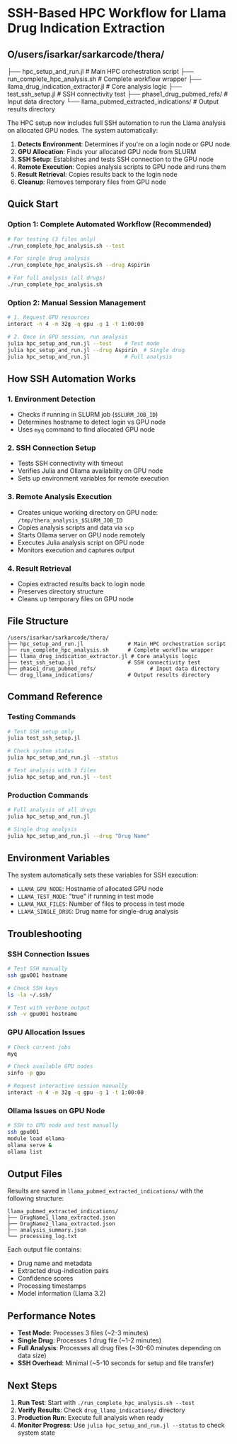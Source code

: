 # SSH-Based HPC Workflow for Llama Drug Indication Extraction

## O/users/isarkar/sarkarcode/thera/
├── hpc_setup_and_run.jl              # Main HPC orchestration script
├── run_complete_hpc_analysis.sh      # Complete workflow wrapper
├── llama_drug_indication_extractor.jl # Core analysis logic
├── test_ssh_setup.jl                 # SSH connectivity test
├── phase1_drug_pubmed_refs/                 # Input data directory
└── llama_pubmed_extracted_indications/      # Output results directory

The HPC setup now includes full SSH automation to run the Llama analysis on allocated GPU nodes. The system automatically:

1. **Detects Environment**: Determines if you're on a login node or GPU node
2. **GPU Allocation**: Finds your allocated GPU node from SLURM
3. **SSH Setup**: Establishes and tests SSH connection to the GPU node
4. **Remote Execution**: Copies analysis scripts to GPU node and runs them
5. **Result Retrieval**: Copies results back to the login node
6. **Cleanup**: Removes temporary files from GPU node

## Quick Start

### Option 1: Complete Automated Workflow (Recommended)

```bash
# For testing (3 files only)
./run_complete_hpc_analysis.sh --test

# For single drug analysis
./run_complete_hpc_analysis.sh --drug Aspirin

# For full analysis (all drugs)
./run_complete_hpc_analysis.sh
```

### Option 2: Manual Session Management

```bash
# 1. Request GPU resources
interact -n 4 -m 32g -q gpu -g 1 -t 1:00:00

# 2. Once in GPU session, run analysis
julia hpc_setup_and_run.jl --test    # Test mode
julia hpc_setup_and_run.jl --drug Aspirin  # Single drug
julia hpc_setup_and_run.jl           # Full analysis
```

## How SSH Automation Works

### 1. Environment Detection
- Checks if running in SLURM job (`$SLURM_JOB_ID`)
- Determines hostname to detect login vs GPU node
- Uses `myq` command to find allocated GPU node

### 2. SSH Connection Setup
- Tests SSH connectivity with timeout
- Verifies Julia and Ollama availability on GPU node
- Sets up environment variables for remote execution

### 3. Remote Analysis Execution
- Creates unique working directory on GPU node: `/tmp/thera_analysis_$SLURM_JOB_ID`
- Copies analysis scripts and data via `scp`
- Starts Ollama server on GPU node remotely
- Executes Julia analysis script on GPU node
- Monitors execution and captures output

### 4. Result Retrieval
- Copies extracted results back to login node
- Preserves directory structure
- Cleans up temporary files on GPU node

## File Structure

```
/users/isarkar/sarkarcode/thera/
├── hpc_setup_and_run.jl              # Main HPC orchestration script
├── run_complete_hpc_analysis.sh      # Complete workflow wrapper
├── llama_drug_indication_extractor.jl # Core analysis logic
├── test_ssh_setup.jl                 # SSH connectivity test
├── phase1_drug_pubmed_refs/                 # Input data directory
└── drug_llama_indications/           # Output results directory
```

## Command Reference

### Testing Commands
```bash
# Test SSH setup only
julia test_ssh_setup.jl

# Check system status
julia hpc_setup_and_run.jl --status

# Test analysis with 3 files
julia hpc_setup_and_run.jl --test
```

### Production Commands
```bash
# Full analysis of all drugs
julia hpc_setup_and_run.jl

# Single drug analysis
julia hpc_setup_and_run.jl --drug "Drug Name"
```

## Environment Variables

The system automatically sets these variables for SSH execution:

- `LLAMA_GPU_NODE`: Hostname of allocated GPU node
- `LLAMA_TEST_MODE`: "true" if running in test mode
- `LLAMA_MAX_FILES`: Number of files to process in test mode
- `LLAMA_SINGLE_DRUG`: Drug name for single-drug analysis

## Troubleshooting

### SSH Connection Issues
```bash
# Test SSH manually
ssh gpu001 hostname

# Check SSH keys
ls -la ~/.ssh/

# Test with verbose output
ssh -v gpu001 hostname
```

### GPU Allocation Issues
```bash
# Check current jobs
myq

# Check available GPU nodes
sinfo -p gpu

# Request interactive session manually
interact -n 4 -m 32g -q gpu -g 1 -t 1:00:00
```

### Ollama Issues on GPU Node
```bash
# SSH to GPU node and test manually
ssh gpu001
module load ollama
ollama serve &
ollama list
```

## Output Files

Results are saved in `llama_pubmed_extracted_indications/` with the following structure:

```
llama_pubmed_extracted_indications/
├── DrugName1_llama_extracted.json
├── DrugName2_llama_extracted.json
├── analysis_summary.json
└── processing_log.txt
```

Each output file contains:
- Drug name and metadata
- Extracted drug-indication pairs
- Confidence scores
- Processing timestamps
- Model information (Llama 3.2)

## Performance Notes

- **Test Mode**: Processes 3 files (~2-3 minutes)
- **Single Drug**: Processes 1 drug file (~1-2 minutes) 
- **Full Analysis**: Processes all drug files (~30-60 minutes depending on data size)
- **SSH Overhead**: Minimal (~5-10 seconds for setup and file transfer)

## Next Steps

1. **Run Test**: Start with `./run_complete_hpc_analysis.sh --test`
2. **Verify Results**: Check `drug_llama_indications/` directory
3. **Production Run**: Execute full analysis when ready
4. **Monitor Progress**: Use `julia hpc_setup_and_run.jl --status` to check system state
